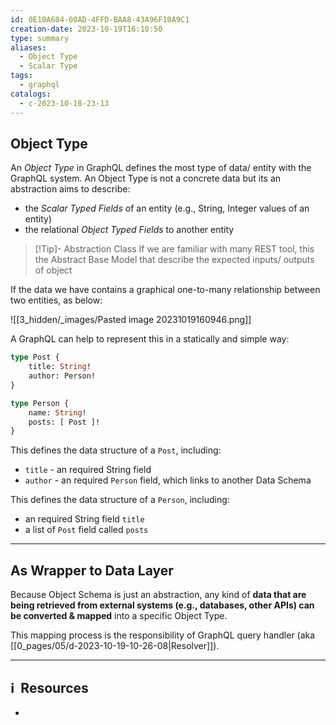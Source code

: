 ```yaml
---
id: 0E10A684-00AD-4FFD-BAA8-43A96F10A9C1
creation-date: 2023-10-19T16:10:50
type: summary
aliases:
  - Object Type
  - Scalar Type
tags:
  - graphql
catalogs:
  - c-2023-10-18-23-13
---
```


## Object Type

An *Object Type* in GraphQL defines the most type of data/ entity with the GraphQL system. An Object Type is not a concrete data but its an abstraction aims to describe: 
- the *Scalar Typed Fields* of an entity (e.g., String, Integer values of an entity)
- the relational *Object Typed Fields* to another entity


> [!Tip]- Abstraction Class
> If we are familiar with many REST tool, this the Abstract Base Model that describe the expected inputs/ outputs of object

If the data we have contains a graphical one-to-many relationship between two entities, as below: 

![[3_hidden/_images/Pasted image 20231019160946.png]]

A GraphQL can help to represent this in a statically and simple way: 

```graphql
type Post {
	title: String!
	author: Person!
}

type Person {
	name: String!
	posts: [ Post ]!
}
```

This defines the data structure of a `Post`, including: 
- `title` - an required String field
- `author` - an required `Person` field, which links to another Data Schema

This defines the data structure of a `Person`, including: 
- an required String field `title`
- a list of `Post` field called `posts`

---
## As Wrapper to Data Layer

Because Object Schema is just an abstraction, any kind of **data that are being retrieved from external systems (e.g., databases, other APIs) can be converted & mapped** into a specific Object Type. 

This mapping process is the responsibility of GraphQL query handler (aka [[0_pages/05/d-2023-10-19-10-26-08|Resolver]]). 

---
## ℹ️  Resources
- 